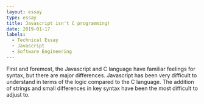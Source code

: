 ```yaml
---
layout: essay
type: essay
title: Javascript isn't C programming!
date: 2019-01-17
labels:
  - Technical Essay
  - Javascript
  - Software Engineering
---
```


First and foremost, the Javascript and C language have familiar feelings for syntax, but there are major differences. Javascript has been very difficult to understand in terms of the logic compared to the C language. The addition of strings and small differences in key syntax have been the most difficult to adjust to.
